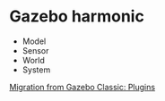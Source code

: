 # Gazebo harmonic 

- Model
- Sensor
- World
- System

[Migration from Gazebo Classic: Plugins](https://gazebosim.org/api/sim/8/migrationplugins.html)